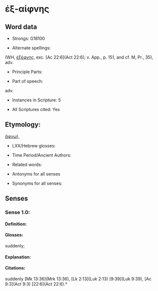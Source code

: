 # ἐξ-αίφνης

<!-- Status: S2=NeedsEdits -->
<!-- Lexica used for edits:   -->

## Word data

* Strongs: G18100

* Alternate spellings:

(WH, [ἐξέφνης](), exc. [Ac 22:6](Act 22:6); v. App., p. 151, and cf. M, Pr., 35), adv. 

* Principle Parts: 


* Part of speech: 

 adv.

* Instances in Scripture: 5

* All Scriptures cited: Yes

## Etymology: 

[ἄφνω]()), 

* LXX/Hebrew glosses: 


* Time Period/Ancient Authors: 


* Related words: 

* Antonyms for all senses

* Synonyms for all senses: 


## Senses 


### Sense  1.0: 

#### Definition: 

#### Glosses: 

suddenly; 

#### Explanation: 


#### Citations: 

suddenly [Mk 13:36](Mrk 13:36), [Lk 2:13](Luk 2:13) [9:39](Luk 9:39), [Ac 9:3](Act 9:3) [22:6](Act 22:6).†
